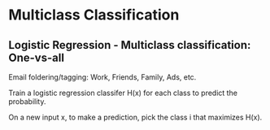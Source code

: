 # Multiclass Classification

## Logistic Regression - Multiclass classification: One-vs-all
Email foldering/tagging: Work, Friends, Family, Ads, etc.

Train a logistic regression classifer H(x) for each class to predict the probability.

On a new input x, to make a prediction, pick the class i that maximizes H(x).

